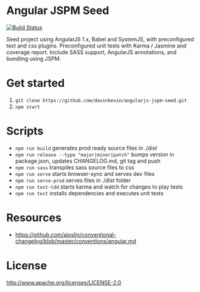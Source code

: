 # Angular JSPM Seed

[![Build Status](https://travis-ci.org/davinkevin/angularjs-jspm-seed.svg)](https://travis-ci.org/davinkevin/angularjs-jspm-seed)

Seed project using AngularJS 1.x, Babel and SystemJS, with preconfigured text and css plugins.
Preconfigured unit tests with Karma / Jasmine and coverage report. Include SASS support, AngularJS annotations,
and bundling using JSPM.

# Get started

1. `git clone https://github.com/davinkevin/angularjs-jspm-seed.git`
2. `npm start`

# Scripts

- `npm run build` generates prod ready source files in ./dist
- `npm run release --type "major|minor|patch"` bumps version in package.json, updates CHANGELOG.md, git tag and push
- `npm run sass` transpiles sass source files to css
- `npm run serve` starts browser-sync and serves dev files
- `npm run serve-prod` serves files in ./dist folder
- `npm run test-tdd` starts karma and watch for changes to play tests
- `npm run test` installs dependencies and executes unit tests

# Resources

- https://github.com/ajoslin/conventional-changelog/blob/master/conventions/angular.md

# License

http://www.apache.org/licenses/LICENSE-2.0
